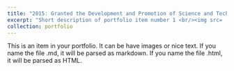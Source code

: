 ```yaml
---
title: "2015: Granted the Development and Promotion of Science and Technology Talents Project Scholarship (DPST). "
excerpt: "Short description of portfolio item number 1 <br/><img src= '../images/DPST.jpg' width = 100>"
collection: portfolio
---
```


This is an item in your portfolio. It can be have images or nice text. If you name the file .md, it will be parsed as markdown. If you name the file .html, it will be parsed as HTML. 